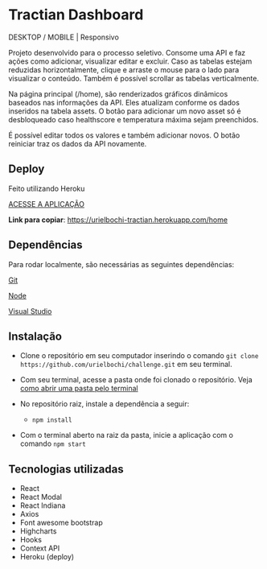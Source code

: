 # Tractian Dashboard
DESKTOP / MOBILE | Responsivo

Projeto desenvolvido para o processo seletivo. Consome uma API e faz ações como adicionar, visualizar editar e excluir. Caso as tabelas estejam reduzidas horizontalmente, clique e arraste o mouse para o lado para visualizar o conteúdo. Também é possível scrollar as tabelas verticalmente.

Na página principal (/home), são renderizados gráficos dinâmicos baseados nas informações da API. Eles atualizam conforme os dados inseridos na tabela assets. O botão para adicionar um novo asset só é desbloqueado caso healthscore e temperatura máxima sejam preenchidos.

É possível editar todos os valores e também adicionar novos. O botão reiniciar traz os dados da API novamente.



## Deploy

Feito utilizando Heroku

[ACESSE A APLICAÇÃO](https://urielbochi-tractian.herokuapp.com/home)

**Link para copiar**: https://urielbochi-tractian.herokuapp.com/home

## Dependências

Para rodar localmente,  são necessárias as seguintes dependências: 

[Git](https://git-scm.com/downloads)

[Node](https://nodejs.org/en/download/)

[Visual Studio](https://code.visualstudio.com/)

## Instalação

* Clone o repositório em seu computador inserindo o comando  `git clone https://github.com/urielbochi/challenge.git` em seu terminal.
* Com seu terminal, acesse a pasta onde foi clonado o repositório. Veja [como abrir uma pasta pelo terminal](https://gov-civil-setubal.pt/how-open-file-folder-command-prompt-windows-10#:~:text=Normalmente%2C%20voc%C3%AA%20tem%20duas%20maneiras,diretamente%20no%20Prompt%20de%20Comando.&text=Voc%C3%AA%20pode%20usar%20o%20comando,cd%20C%3A%20Users%20mini%20Desktop%20.)
* No repositório raiz, instale a dependência a seguir:
  * `npm install` 

* Com o terminal aberto na raiz da pasta, inicie a aplicação com o comando `npm start`



## Tecnologias utilizadas

* React
* React Modal
* React Indiana
* Axios
* Font awesome bootstrap
* Highcharts
* Hooks
* Context API
* Heroku (deploy)
